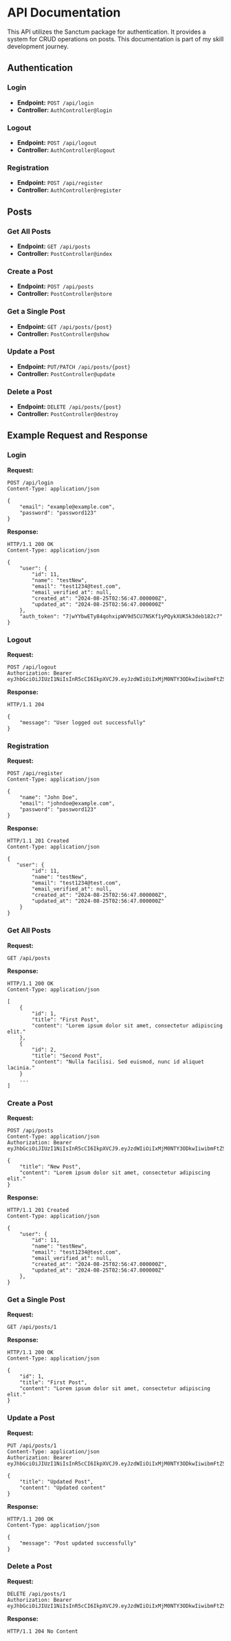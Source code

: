 # API Documentation

This API utilizes the Sanctum package for authentication. It provides a system for CRUD operations on posts. This documentation is part of my skill development journey.

## Authentication

### Login

-   **Endpoint:** `POST /api/login`
-   **Controller:** `AuthController@login`

### Logout

-   **Endpoint:** `POST /api/logout`
-   **Controller:** `AuthController@logout`

### Registration

-   **Endpoint:** `POST /api/register`
-   **Controller:** `AuthController@register`

## Posts

### Get All Posts

-   **Endpoint:** `GET /api/posts`
-   **Controller:** `PostController@index`

### Create a Post

-   **Endpoint:** `POST /api/posts`
-   **Controller:** `PostController@store`

### Get a Single Post

-   **Endpoint:** `GET /api/posts/{post}`
-   **Controller:** `PostController@show`

### Update a Post

-   **Endpoint:** `PUT/PATCH /api/posts/{post}`
-   **Controller:** `PostController@update`

### Delete a Post

-   **Endpoint:** `DELETE /api/posts/{post}`
-   **Controller:** `PostController@destroy`

## Example Request and Response

### Login

**Request:**

```
POST /api/login
Content-Type: application/json

{
    "email": "example@example.com",
    "password": "password123"
}
```

**Response:**

```
HTTP/1.1 200 OK
Content-Type: application/json

{
    "user": {
        "id": 11,
        "name": "testNew",
        "email": "test1234@test.com",
        "email_verified_at": null,
        "created_at": "2024-08-25T02:56:47.000000Z",
        "updated_at": "2024-08-25T02:56:47.000000Z"
    },
    "auth_token": "7|wYYbwETy84qohxipWV9d5CU7NSKf1yPQykXUK5k3deb182c7"
}
```

### Logout

**Request:**

```
POST /api/logout
Authorization: Bearer eyJhbGciOiJIUzI1NiIsInR5cCI6IkpXVCJ9.eyJzdWIiOiIxMjM0NTY3ODkwIiwibmFtZSI6IkpvaG4gRG9lIiwiaWF0IjoxNTE2MjM5MDIyfQ.SflKxwRJSMeKKF2QT4fwpMeJf36POk6yJV_adQssw5c
```

**Response:**

```
HTTP/1.1 204

{
    "message": "User logged out successfully"
}
```

### Registration

**Request:**

```
POST /api/register
Content-Type: application/json

{
    "name": "John Doe",
    "email": "johndoe@example.com",
    "password": "password123"
}
```

**Response:**

```
HTTP/1.1 201 Created
Content-Type: application/json

{
   "user": {
        "id": 11,
        "name": "testNew",
        "email": "test1234@test.com",
        "email_verified_at": null,
        "created_at": "2024-08-25T02:56:47.000000Z",
        "updated_at": "2024-08-25T02:56:47.000000Z"
    }
}
```

### Get All Posts

**Request:**

```
GET /api/posts
```

**Response:**

```
HTTP/1.1 200 OK
Content-Type: application/json

[
    {
        "id": 1,
        "title": "First Post",
        "content": "Lorem ipsum dolor sit amet, consectetur adipiscing elit."
    },
    {
        "id": 2,
        "title": "Second Post",
        "content": "Nulla facilisi. Sed euismod, nunc id aliquet lacinia."
    }
    ...
]
```

### Create a Post

**Request:**

```
POST /api/posts
Content-Type: application/json
Authorization: Bearer eyJhbGciOiJIUzI1NiIsInR5cCI6IkpXVCJ9.eyJzdWIiOiIxMjM0NTY3ODkwIiwibmFtZSI6IkpvaG4gRG9lIiwiaWF0IjoxNTE2MjM5MDIyfQ.SflKxwRJSMeKKF2QT4fwpMeJf36POk6yJV_adQssw5c

{
    "title": "New Post",
    "content": "Lorem ipsum dolor sit amet, consectetur adipiscing elit."
}
```

**Response:**

```
HTTP/1.1 201 Created
Content-Type: application/json

{
    "user": {
        "id": 11,
        "name": "testNew",
        "email": "test1234@test.com",
        "email_verified_at": null,
        "created_at": "2024-08-25T02:56:47.000000Z",
        "updated_at": "2024-08-25T02:56:47.000000Z"
    },
}
```

### Get a Single Post

**Request:**

```
GET /api/posts/1
```

**Response:**

```
HTTP/1.1 200 OK
Content-Type: application/json

{
    "id": 1,
    "title": "First Post",
    "content": "Lorem ipsum dolor sit amet, consectetur adipiscing elit."
}
```

### Update a Post

**Request:**

```
PUT /api/posts/1
Content-Type: application/json
Authorization: Bearer eyJhbGciOiJIUzI1NiIsInR5cCI6IkpXVCJ9.eyJzdWIiOiIxMjM0NTY3ODkwIiwibmFtZSI6IkpvaG4gRG9lIiwiaWF0IjoxNTE2MjM5MDIyfQ.SflKxwRJSMeKKF2QT4fwpMeJf36POk6yJV_adQssw5c

{
    "title": "Updated Post",
    "content": "Updated content"
}
```

**Response:**

```
HTTP/1.1 200 OK
Content-Type: application/json

{
    "message": "Post updated successfully"
}
```

### Delete a Post

**Request:**

```
DELETE /api/posts/1
Authorization: Bearer eyJhbGciOiJIUzI1NiIsInR5cCI6IkpXVCJ9.eyJzdWIiOiIxMjM0NTY3ODkwIiwibmFtZSI6IkpvaG4gRG9lIiwiaWF0IjoxNTE2MjM5MDIyfQ.SflKxwRJSMeKKF2QT4fwpMeJf36POk6yJV_adQssw5c
```

**Response:**

```
HTTP/1.1 204 No Content
```
